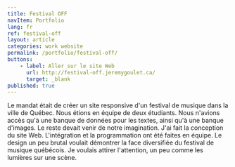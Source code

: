 ```yaml
---
title: Festival OFF
navItem: Portfolio
lang: fr
ref: festival-off
layout: article
categories: work website
permalink: /portfolio/festival-off/
buttons:
    - label: Aller sur le site Web
      url: http://festival-off.jeremygoulet.ca/
      target: _blank
published: true
---
```


Le mandat était de créer un site responsive d'un festival de musique dans la ville de Québec. Nous étions en équipe de deux étudiants. Nous n'avions accès qu'à une banque de données pour les textes, ainsi qu'à une banque d'images. Le reste devait venir de notre imagination. J'ai fait la conception du site Web. L'intégration et la programmation ont été faites en équipe. Le design un peu brutal voulait démontrer la face diversifiée du festival de musique québécois. Je voulais attirer l'attention, un peu comme les lumières sur une scène.
